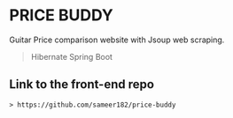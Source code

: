 # PRICE BUDDY

Guitar Price comparison website with Jsoup web scraping.
> Hibernate
> Spring Boot

## Link to the front-end repo
```
> https://github.com/sameer182/price-buddy
```
